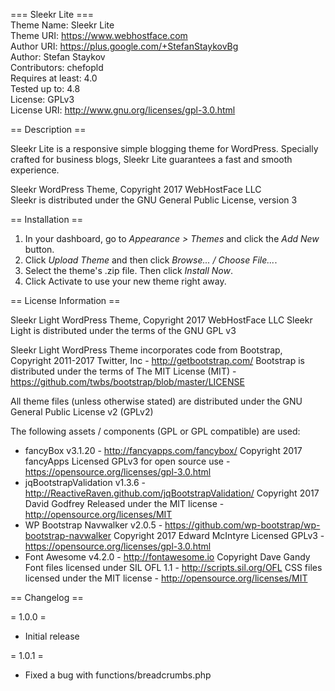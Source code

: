 === Sleekr Lite ===  
Theme Name: Sleekr Lite  
Theme URI: https://www.webhostface.com  
Author URI: https://plus.google.com/+StefanStaykovBg  
Author: Stefan Staykov  
Contributors: chefopld  
Requires at least: 4.0  
Tested up to: 4.8  
License: GPLv3  
License URI: http://www.gnu.org/licenses/gpl-3.0.html

== Description ==

Sleekr Lite is a responsive simple blogging theme for WordPress. Specially crafted for business blogs, Sleekr Lite guarantees a fast and smooth experience.

Sleekr WordPress Theme, Copyright 2017 WebHostFace LLC  
Sleekr is distributed under the GNU General Public License, version 3

== Installation ==

1. In your dashboard, go to *Appearance > Themes* and click the *Add New* button.
2. Click *Upload Theme* and then click *Browse... / Choose File...*.
3. Select the theme's .zip file. Then click *Install Now*.
3. Click Activate to use your new theme right away.

== License Information ==

Sleekr Light WordPress Theme, Copyright 2017 WebHostFace LLC
Sleekr Light is distributed under the terms of the GNU GPL v3

Sleekr Light WordPress Theme incorporates code from Bootstrap, Copyright 2011-2017 Twitter, Inc - http://getbootstrap.com/
Bootstrap is distributed under the terms of The MIT License (MIT) - https://github.com/twbs/bootstrap/blob/master/LICENSE

All theme files (unless otherwise stated) are distributed under the GNU General Public License v2 (GPLv2)

The following assets / components (GPL or GPL compatible) are used:

* fancyBox v3.1.20 - http://fancyapps.com/fancybox/
	Copyright 2017 fancyApps
	Licensed GPLv3 for open source use - https://opensource.org/licenses/gpl-3.0.html
* jqBootstrapValidation v1.3.6 - http://ReactiveRaven.github.com/jqBootstrapValidation/
	Copyright 2017 David Godfrey
	Released under the MIT license - http://opensource.org/licenses/MIT
* WP Bootstrap Navwalker v2.0.5 - https://github.com/wp-bootstrap/wp-bootstrap-navwalker
	Copyright 2017 Edward McIntyre
	Licensed GPLv3 - https://opensource.org/licenses/gpl-3.0.html
* Font Awesome v4.2.0 - http://fontawesome.io
	Copyright Dave Gandy
	Font files licensed under SIL OFL 1.1 - http://scripts.sil.org/OFL
	CSS files licensed under the MIT license - http://opensource.org/licenses/MIT

== Changelog ==

= 1.0.0 =
* Initial release

= 1.0.1 =
* Fixed a bug with functions/breadcrumbs.php
